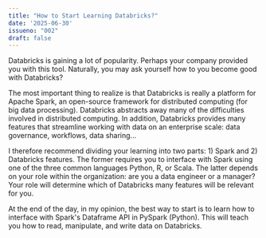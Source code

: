 ```yaml
---
title: "How to Start Learning Databricks?"
date: '2025-06-30'
issueno: "002"
draft: false
---
```


Databricks is gaining a lot of popularity. Perhaps your company provided you with this tool. Naturally, you may ask yourself how to you become good with Databricks?

The most important thing to realize is that Databricks is really a platform for Apache Spark, an open-source framework for distributed computing (for big data processing). Databricks abstracts away many of the difficulties involved in distributed computing. In addition, Databricks provides many features that streamline working with data on an enterprise scale: data governance, workflows, data sharing...

I therefore recommend dividing your learning into two parts: 1) Spark and 2) Databricks features. The former requires you to interface with Spark using one of the three common languages Python, R, or Scala. The latter depends on your role within the organization: are you a data engineer or a manager? Your role will determine which of Databricks many features will be relevant for you.

At the end of the day, in my opinion, the best way to start is to learn how to interface with Spark's Dataframe API in PySpark (Python). This will teach you how to read, manipulate, and write data on Databricks.  
